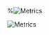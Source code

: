 %![Metrics](https://github.com/Ducasse/Ducasse/blob/main/github-metrics.svg)

![Metrics](https://metrics.lecoq.io/Ducasse)
